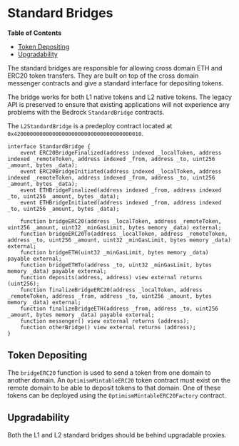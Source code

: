 # Standard Bridges

<!-- START doctoc generated TOC please keep comment here to allow auto update -->
<!-- DON'T EDIT THIS SECTION, INSTEAD RE-RUN doctoc TO UPDATE -->
**Table of Contents**

- [Token Depositing](#token-depositing)
- [Upgradability](#upgradability)

<!-- END doctoc generated TOC please keep comment here to allow auto update -->

The standard bridges are responsible for allowing cross domain
ETH and ERC20 token transfers. They are built on top of the cross domain
messenger contracts and give a standard interface for depositing tokens.

The bridge works for both L1 native tokens and L2 native tokens. The legacy API
is preserved to ensure that existing applications will not experience any
problems with the Bedrock `StandardBridge` contracts.

The `L2StandardBridge` is a predeploy contract located at
`0x4200000000000000000000000000000000000010`.

```solidity
interface StandardBridge {
    event ERC20BridgeFinalized(address indexed _localToken, address indexed _remoteToken, address indexed _from, address _to, uint256 _amount, bytes _data);
    event ERC20BridgeInitiated(address indexed _localToken, address indexed _remoteToken, address indexed _from, address _to, uint256 _amount, bytes _data);
    event ETHBridgeFinalized(address indexed _from, address indexed _to, uint256 _amount, bytes _data);
    event ETHBridgeInitiated(address indexed _from, address indexed _to, uint256 _amount, bytes _data);

    function bridgeERC20(address _localToken, address _remoteToken, uint256 _amount, uint32 _minGasLimit, bytes memory _data) external;
    function bridgeERC20To(address _localToken, address _remoteToken, address _to, uint256 _amount, uint32 _minGasLimit, bytes memory _data) external;
    function bridgeETH(uint32 _minGasLimit, bytes memory _data) payable external;
    function bridgeETHTo(address _to, uint32 _minGasLimit, bytes memory _data) payable external;
    function deposits(address, address) view external returns (uint256);
    function finalizeBridgeERC20(address _localToken, address _remoteToken, address _from, address _to, uint256 _amount, bytes memory _data) external;
    function finalizeBridgeETH(address _from, address _to, uint256 _amount, bytes memory _data) payable external;
    function messenger() view external returns (address);
    function otherBridge() view external returns (address);
}
```

## Token Depositing

The `bridgeERC20` function is used to send a token from one domain to another
domain. An `OptimismMintableERC20` token contract must exist on the remote
domain to be able to deposit tokens to that domain. One of these tokens can be
deployed using the `OptimismMintableERC20Factory` contract.

## Upgradability

Both the L1 and L2 standard bridges should be behind upgradable proxies.
